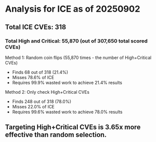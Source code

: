# Analysis for ICE as of 20250902

## Total ICE CVEs: 318
### Total High and Critical: 55,870 (out of 307,650 total scored CVEs)

Method 1: Random coin flips (55,870 times - the number of High+Critical CVEs)
  - Finds 68 out of 318 (21.4%)
  - Misses 78.6% of ICE
  - Requires 99.9% wasted work to achieve 21.4% results

Method 2: Only check High+Critical CVEs
  - Finds 248 out of 318 (78.0%)
  - Misses 22.0% of ICE
  - Requires 99.6% wasted work to achieve 78.0% results

## Targeting High+Critical CVEs is 3.65x more effective than random selection.
